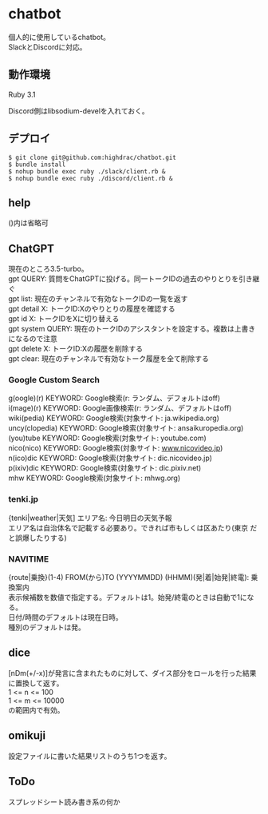 # chatbot

個人的に使用しているchatbot。  
SlackとDiscordに対応。  

## 動作環境

Ruby 3.1
  
Discord側はlibsodium-develを入れておく。  


## デプロイ

```
$ git clone git@github.com:highdrac/chatbot.git
$ bundle install
$ nohup bundle exec ruby ./slack/client.rb &
$ nohup bundle exec ruby ./discord/client.rb &
```

## help

()内は省略可  

## ChatGPT

現在のところ3.5-turbo。  
gpt QUERY: 質問をChatGPTに投げる。同一トークIDの過去のやりとりを引き継ぐ  
gpt list: 現在のチャンネルで有効なトークIDの一覧を返す  
gpt detail X: トークID:Xのやりとりの履歴を確認する  
gpt id X: トークIDをXに切り替える  
gpt system QUERY: 現在のトークIDのアシスタントを設定する。複数は上書きになるので注意  
gpt delete X: トークID:Xの履歴を削除する  
gpt clear: 現在のチャンネルで有効なトーク履歴を全て削除する  

### Google Custom Search

g(oogle)(r) KEYWORD: Google検索(r: ランダム、デフォルトはoff)  
i(mage)(r) KEYWORD: Google画像検索(r: ランダム、デフォルトはoff)  
wiki(pedia) KEYWORD: Google検索(対象サイト: ja.wikipedia.org)  
uncy(clopedia) KEYWORD: Google検索(対象サイト: ansaikuropedia.org)  
(you)tube KEYWORD: Google検索(対象サイト: youtube.com)  
nico(nico) KEYWORD: Google検索(対象サイト: www.nicovideo.jp)  
n(ico)dic KEYWORD: Google検索(対象サイト: dic.nicovideo.jp)  
p(ixiv)dic KEYWORD: Google検索(対象サイト: dic.pixiv.net)  
mhw KEYWORD: Google検索(対象サイト: mhwg.org)  

### tenki.jp

{tenki|weather|天気] エリア名: 今日明日の天気予報  
エリア名は自治体名で記載する必要あり。できれば市もしくは区あたり(東京 だと誤爆したりする)

### NAVITIME

{route|乗換}(1-4) FROM(から)TO (YYYYMMDD) (HHMM)(発|着|始発|終電): 乗換案内  
表示候補数を数値で指定する。デフォルトは1。始発/終電のときは自動で1になる。  
日付/時間のデフォルトは現在日時。  
種別のデフォルトは発。  

## dice

[nDm(+/-x)]が発言に含まれたものに対して、ダイス部分をロールを行った結果に置換して返す。  
1 <= n <= 100  
1 <= m <= 10000  
の範囲内で有効。  

## omikuji

設定ファイルに書いた結果リストのうち1つを返す。  

## ToDo

スプレッドシート読み書き系の何か  
